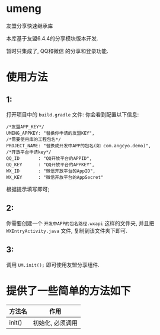 # umeng
友盟分享快速继承库

本库基于友盟6.4.4的分享模块版本开发.

暂时只集成了, QQ和微信 的分享和登录功能.

# 使用方法
## 1:
打开项目中的 `build.gradle` 文件:
你会看到配置以下信息:
```
/*友盟APP_KEY*/
UMENG_APPKEY: "替换你申请的友盟KEY",
/*需要使用库的工程包名*/
PROJECT_NAME: "替换成开发中APP的包名(如 com.angcyo.demo)",
/*开放平台申请key*/
QQ_ID       : "QQ开放平台的APPID",
QQ_KEY      : "QQ开放平台的APPKEY",
WX_ID       : "微信开放平台的AppID",
WX_KEY      : "微信开放平台的AppSecret"
```

根据提示填写即可;

## 2:
你需要创建一个 `开发中APP的包名路径.wxapi` 这样的文件夹, 并且把 `WXEntryActivity.java` 文件, 复制到该文件夹下即可.

## 3:
调用 `UM.init();` 即可使用友盟分享组件.

# 提供了一些简单的方法如下
|方法名|作用|
|---|---|
|init()|初始化, 必须调用|
